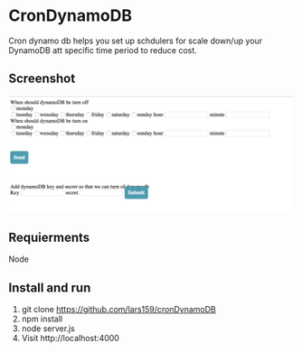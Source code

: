 # CronDynamoDB
Cron dynamo db helps you set up schdulers for scale down/up your DynamoDB att specific time period to reduce cost.


## Screenshot
![alt text](https://raw.githubusercontent.com/lars159/cronDynamoDB/master/screen.png)


## Requierments
Node

## Install and run
1. git clone https://github.com/lars159/cronDynamoDB
2. npm install
3. node server.js
4. Visit http://localhost:4000 
